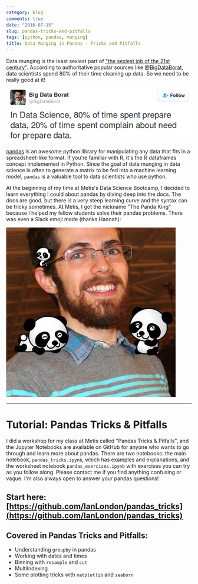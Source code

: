 ```yaml
---
category: blog
comments: true
date: "2016-07-15"
slug: pandas-tricks-and-pitfalls
tags: [python, pandas, munging]
title: Data Munging in Pandas - Tricks and Pitfalls
---
```


Data munging is the least sexiest part of <abbr title="Data Science">"the sexiest job of the 21st century"</abbr>. According to authoritative popular sources like [@BigDataBorat](https://twitter.com/BigDataBorat), data scientists spend 80% of their time cleaning up data. So we need to be really good at it!

![Big Data Borat: In Data Science, 80% of time spent prepare data, 20% of time spent compain about need for prepare data.](../images/big-data-borat.png)

[pandas](http://pandas.pydata.org/) is an awesome python library for manipulating any data that fits in a spreadsheet-like format. If you're familiar with R, it's the R dataframes concept implemented in Python. Since the goal of data munging in data science is often to generate a matrix to be fed into a machine learning model, `pandas` is a valuable tool to data scientists who use python.

At the beginning of my time at Metis's Data Science Bootcamp, I decided to learn everything I could about pandas by diving deep into the docs. The docs are good, but there is a very steep learning curve and the syntax can be tricky sometimes. At Metis, I got the nickname "The Panda King" because I helped my fellow students solve their pandas problems. There was even a Slack emoji made (thanks Hannah):

![The Slack emoji made by Hannah](../images/panda_king.jpg)

---

# Tutorial: Pandas Tricks & Pitfalls

I did a workshop for my class at Metis called "Pandas Tricks & Pitfalls", and the Jupyter Notebooks are available on GitHub for anyone who wants to go through and learn more about pandas. There are two notebooks: the main notebook, `pandas_tricks.ipynb`, which has examples and explanations, and the worksheet notebook `pandas_exercises.ipynb` with exercises you can try as you follow along. Please contact me if you find anything confusing or vague. I'm also always open to answer your pandas questions!

## Start here: [https://github.com/IanLondon/pandas_tricks](https://github.com/IanLondon/pandas_tricks)

## Covered in Pandas Tricks and Pitfalls:

- Understanding `groupby` in pandas
- Working with dates and times
- Binning with `resample` and `cut`
- MultiIndexing
- Some plotting tricks with `matplotlib` and `seaborn`
